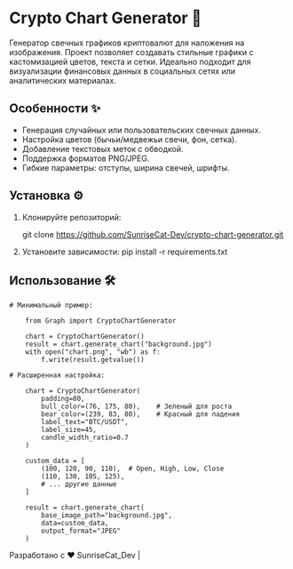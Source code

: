 # Crypto Chart Generator 🚀

Генератор свечных графиков криптовалют для наложения на изображения. Проект позволяет создавать стильные графики с кастомизацией цветов, текста и сетки. Идеально подходит для визуализации финансовых данных в социальных сетях или аналитических материалах.



## Особенности ✨

- Генерация случайных или пользовательских свечных данных.
- Настройка цветов (бычьи/медвежьи свечи, фон, сетка).
- Добавление текстовых меток с обводкой.
- Поддержка форматов PNG/JPEG.
- Гибкие параметры: отступы, ширина свечей, шрифты.

## Установка ⚙️

1. Клонируйте репозиторий:
   
   git clone https://github.com/SunriseCat-Dev/crypto-chart-generator.git

2. Установите зависимости:
   pip install -r requirements.txt

## Использование 🛠️
    # Минимальный пример:

        from Graph import CryptoChartGenerator

        chart = CryptoChartGenerator()
        result = chart.generate_chart("background.jpg")
        with open("chart.png", "wb") as f:
            f.write(result.getvalue())

    # Расширенная настройка:

        chart = CryptoChartGenerator(
            padding=80,
            bull_color=(76, 175, 80),    # Зеленый для роста
            bear_color=(239, 83, 80),    # Красный для падения
            label_text="BTC/USDT",
            label_size=45,
            candle_width_ratio=0.7
        )

        custom_data = [
            (100, 120, 90, 110),  # Open, High, Low, Close
            (110, 130, 105, 125),
            # ... другие данные
        ]

        result = chart.generate_chart(
            base_image_path="background.jpg",
            data=custom_data,
            output_format="JPEG"
        )

Разработано с ❤️ SunriseCat_Dev |